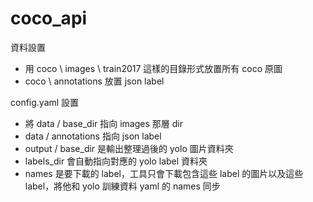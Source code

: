 # coco_api

資料設置
* 用 coco \ images \ train2017 這樣的目錄形式放置所有 coco 原圖
* coco \ annotations 放置 json label

config.yaml 設置
* 將 data / base_dir 指向 images 那層 dir
* data / annotations 指向 json label
* output / base_dir 是輸出整理過後的 yolo 圖片資料夾
* labels_dir 會自動指向對應的 yolo label 資料夾
* names 是要下載的 label，工具只會下載包含這些 label 的圖片以及這些 label，將他和 yolo 訓練資料 yaml 的 names 同步